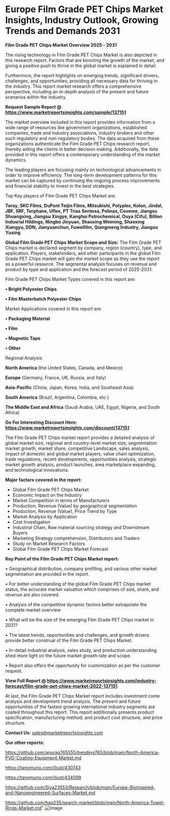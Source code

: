# Europe Film Grade PET Chips Market Insights, Industry Outlook, Growing Trends and Demands 2031

<Strong> Film Grade PET Chips Market Overview 2025 - 2031</strong>

The rising technology in Film Grade PET Chips Market is also depicted in this research report. Factors that are boosting the growth of the market, and giving a positive push to thrive in the global market is explained in detail.

Furthermore, the report highlights on emerging trends, significant drivers, challenges, and opportunities, providing all necessary data for thriving in the industry. This report market research offers a comprehensive perspective, including an in-depth analysis of the present and future scenarios within the industry.

<strong>Request Sample Report @ <a href=https://www.marketreportsinsights.com/sample/137151>https://www.marketreportsinsights.com/sample/137151</a></strong>

The market overview included in this report provides information from a wide range of resources like government organizations, established companies, trade and industry associations, industry brokers and other such regulatory and non-regulatory bodies. The data acquired from these organizations authenticate the Film Grade PET Chips research report, thereby aiding the clients in better decision making. Additionally, the data provided in this report offers a contemporary understanding of the market dynamics.

The leading players are focusing mainly on technological advancements in order to improve efficiency. The long-term development patterns for this market can be captured by continuing the ongoing process improvements and financial stability to invest in the best strategies.

Top Key players of Film Grade PET Chips Market are:

<strong>Toray, SKC Films, DuPont Teijin Films, Mitsubishi, Polyplex, Kolon, Jindal, JBF, SRF, Terphane, Uflex, PT Trias Sentosa, Polinas, Coveme, Jiangsu Shuangxing, Jiangsu Xingye, Kanghui Petrochemical, Ouya (Cifu), Billion Indusrial Hildings, Ningbo Jinyuan, Shaoxing Weiming, Shaoxing Xiangyu, DDN, Jianyuanchun, Fuweifilm, Qiangmeng Industry, Jiangsu Yuxing</strong>

<strong><b>Global Film Grade PET Chips Market Scope and Size:</b></strong>
The Film Grade PET Chips market is declared segment by company, region (country), type, and application. Players, stakeholders, and other participants in the global Film Grade PET Chips market will gain the market scope as they use the report as a powerful resource. The segmental analysis focuses on revenue and product by type and application and the forecast period of 2025-2031.

Film Grade PET Chips Market Types covered in this report are:

<strong>• Bright Polyester Chips

• Film Masterbatch Polyester Chips</strong>

Market Applications covered in this report are:

<strong>• Packaging Material

• Film

• Magnetic Tape

• Other</strong> 

Regional Analysis

<strong>North America</strong> (the United States, Canada, and Mexico)

<strong>Europe</strong> (Germany, France, UK, Russia, and Italy)

<strong>Asia-Pacific</strong> (China, Japan, Korea, India, and Southeast Asia)

<strong>South America</strong> (Brazil, Argentina, Colombia, etc.)

<strong>The Middle East and Africa</strong> (Saudi Arabia, UAE, Egypt, Nigeria, and South Africa)

<strong>Go For Interesting Discount Here: <a href=https://www.marketreportsinsights.com/discount/137151>https://www.marketreportsinsights.com/discount/137151</a></strong>

The Film Grade PET Chips market report provides a detailed analysis of global market size, regional and country-level market size, segmentation market growth, market share, competitive Landscape, sales analysis, impact of domestic and global market players, value chain optimization, trade regulations, recent developments, opportunities analysis, strategic market growth analysis, product launches, area marketplace expanding, and technological innovations.

<strong><b>Major factors covered in the report:</b></strong>
<ul>
  <li>Global Film Grade PET Chips Market </li>
  <li>Economic Impact on the Industry</li>
  <li>Market Competition in terms of Manufacturers</li>
  <li>Production, Revenue (Value) by geographical segmentation</li>
  <li>Production, Revenue (Value), Price Trend by Type</li>
  <li>Market Analysis by Application</li>
  <li>Cost Investigation</li>
  <li>Industrial Chain, Raw material sourcing strategy and Downstream Buyers</li>
  <li>Marketing Strategy comprehension, Distributors and Traders</li>
  <li>Study on Market Research Factors</li>
  <li>Global Film Grade PET Chips Market Forecast</li>
</ul>

<strong><b>Key Point of the Film Grade PET Chips Market report:</b></strong>

• Geographical distribution, company profiling, and various other market segmentation are provided in the report.

• For better understanding of the global Film Grade PET Chips market status, the accurate market valuation which comprises of size, share, and revenue are also covered.

• Analysis of the competitive dynamic factors better extrapolate the complete market overview

• What will be the size of the emerging Film Grade PET Chips market in 2031?

• The latest trends, opportunities and challenges, and growth drivers provide better construal of the Film Grade PET Chips Market.

• In-detail industrial analysis, sales study, and production understanding shed more light on the future market growth rate and scope.

• Report also offers the opportunity for customization as per the customer request.

<strong><b>View Full Report @ <a href=https://www.marketreportsinsights.com/industry-forecast/film-grade-pet-chips-market-2022-137151>https://www.marketreportsinsights.com/industry-forecast/film-grade-pet-chips-market-2022-137151</a></b></strong>


At last, the Film Grade PET Chips Market report includes investment come analysis and development trend analysis. The present and future opportunities of the fastest growing international industry segments are coated throughout this report. This report additionally presents product specification, manufacturing method, and product cost structure, and price structure.

<strong>Contact Us:</strong>
sales@marketreportsinsights.com

<strong>Our other reports:</strong>

<a href=https://github.com/anurag765555/trending765/blob/main/North-America-PVD-Coating-Equipment-Market.md>https://github.com/anurag765555/trending765/blob/main/North-America-PVD-Coating-Equipment-Market.md</a>

<a href=https://tanomuno.com/illust/430743>https://tanomuno.com/illust/430743</a>

<a href=https://tanomuno.com/illust/434099>https://tanomuno.com/illust/434099</a>

<a href=https://github.com/Siya23553/Research/blob/main/Europe-Bioinspired-and-Nanoengineered-Surfaces-Market.md>https://github.com/Siya23553/Research/blob/main/Europe-Bioinspired-and-Nanoengineered-Surfaces-Market.md</a>

<a href=https://github.com/haq235/search-market/blob/main/North-America-Towel-Rings-Market.md>https://github.com/haq235/search-market/blob/main/North-America-Towel-Rings-Market.md</a>"
![image](https://github.com/user-attachments/assets/9d64b8c9-c312-475f-9242-a7fb9308f9e4)
